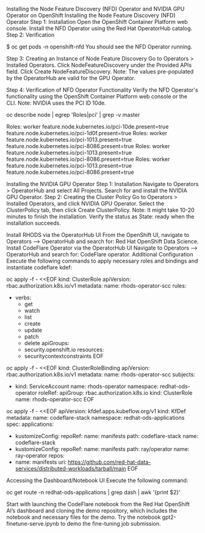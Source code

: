 Installing the Node Feature Discovery (NFD) Operator and NVIDIA GPU Operator on OpenShift
Installing the Node Feature Discovery (NFD) Operator
Step 1: Installation
Open the OpenShift Container Platform web console.
Install the NFD Operator using the Red Hat OperatorHub catalog.
Step 2: Verification

$ oc get pods -n openshift-nfd
You should see the NFD Operator running.

Step 3: Creating an Instance of Node Feature Discovery
Go to Operators > Installed Operators.
Click NodeFeatureDiscovery under the Provided APIs field.
Click Create NodeFeatureDiscovery.
Note: The values pre-populated by the OperatorHub are valid for the GPU Operator.

Step 4: Verification of NFD Operator Functionality
Verify the NFD Operator's functionality using the OpenShift Container Platform web console or the CLI.
Note: NVIDIA uses the PCI ID 10de.

oc describe node | egrep 'Roles|pci' | grep -v master

Roles:              worker
                    feature.node.kubernetes.io/pci-10de.present=true
                    feature.node.kubernetes.io/pci-1d0f.present=true
Roles:              worker
                    feature.node.kubernetes.io/pci-1013.present=true
                    feature.node.kubernetes.io/pci-8086.present=true
Roles:              worker
                    feature.node.kubernetes.io/pci-1013.present=true
                    feature.node.kubernetes.io/pci-8086.present=true
Roles:              worker
                    feature.node.kubernetes.io/pci-1013.present=true
                    feature.node.kubernetes.io/pci-8086.present=true

Installing the NVIDIA GPU Operator
Step 1: Installation
Navigate to Operators > OperatorHub and select All Projects.
Search for and install the NVIDIA GPU Operator.
Step 2: Creating the Cluster Policy
Go to Operators > Installed Operators, and click NVIDIA GPU Operator.
Select the ClusterPolicy tab, then click Create ClusterPolicy.
Note: It might take 10-20 minutes to finish the installation. Verify the status as State: ready when the installation succeeds.

Install RHODS via the OperatorHub UI
From the OpenShift UI, navigate to Operators --> OperatorHub and search for: Red Hat OpenShift Data Science.
Install CodeFlare Operator via the OperatorHub UI
Navigate to Operators --> OperatorHub and search for: CodeFlare operator.
Additional Configuration
Execute the following commands to apply necessary roles and bindings and instantiate codeflare kdef:

oc apply -f - <<EOF
kind: ClusterRole
apiVersion: rbac.authorization.k8s.io/v1
metadata:
  name: rhods-operator-scc
rules:
  - verbs:
      - get
      - watch
      - list
      - create
      - update
      - patch
      - delete
    apiGroups:
      - security.openshift.io
    resources:
      - securitycontextconstraints
EOF

oc apply -f - <<EOF
kind: ClusterRoleBinding
apiVersion: rbac.authorization.k8s.io/v1
metadata:
  name: rhods-operator-scc
subjects:
- kind: ServiceAccount
  name: rhods-operator
  namespace: redhat-ods-operator
roleRef:
  apiGroup: rbac.authorization.k8s.io
  kind: ClusterRole
  name: rhods-operator-scc
EOF

oc apply -f - <<EOF
apiVersion: kfdef.apps.kubeflow.org/v1
kind: KfDef
metadata:
  name: codeflare-stack
  namespace: redhat-ods-applications
spec:
  applications:
  - kustomizeConfig:
      repoRef:
        name: manifests
        path: codeflare-stack
    name: codeflare-stack
  - kustomizeConfig:
      repoRef:
        name: manifests
        path: ray/operator
    name: ray-operator
  repos:
  - name: manifests
    uri: https://github.com/red-hat-data-services/distributed-workloads/tarball/main
EOF



Accessing the Dashboard/Notebook UI
Execute the following command:

oc get route -n redhat-ods-applications | grep dash | awk '{print $2}'

Start with launching the CodeFlare notebook from the Red Hat OpenShift AI’s dashboard and cloning the demo repository, which includes the notebook and necessary files for the demo. Try the notebook gpt2-finetune-serve.ipynb to demo the fine-tuning job submission.
